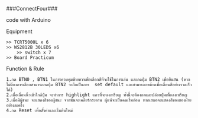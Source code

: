 ###ConnectFour###

code with Arduino

Equipment
	
	>> TCRT5000L x 6
   	>> WS2812B 30LEDS x6
    	>> switch x 7 
	>> Board Practicum

Function & Rule
	
	1.กด BTN0 , BTN1 ในการควบคุมซ้ายขวาเพื่อเลือกสีที่จะใช้ในการเล่น และกดปุ่ม BTN2 เพื่อยืนยัน (หากไม่ต้องการเลือกสามารถกดปุ่ม BTN2 จะถือเป็นการ  set default และสามารถกดค้างเพื่อเลื่อนสีอย่างรวดเร็วได้)
	2.เมื่อเลื่อนนิ้วเข้าใกล้ปุ่ม จะทำการ highlight แถวที่จะลงเหรียญ ทั้งนี้จะต้องกดและปล่อยปุ่มเพื่อลงเหรียญ
	3.เมื่อมีผู้ชนะ จะแสดงสีของผู้ชนะ จากนั้นจะเคลียร์กระดาน ผู้แพ้จะเป็นคนเริ่มก่อน หากเสมอจะแสดงสีของสองฝ่ายอย่างละครึ่ง
	4.กด Reset เพื่อตั้งค่าและเริ่มต้นใหม่
	
